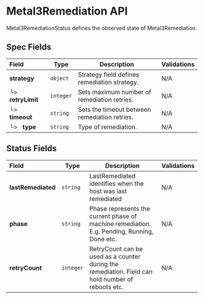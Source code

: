 # Metal3Remediation API

Metal3RemediationStatus defines the observed state of Metal3Remediation.

## Spec Fields

| Field | Type | Description | Validations |
|:---|---|---|---|
|  **strategy** | `object` | Strategy field defines remediation strategy. | N/A |
| └>&nbsp;&nbsp; **retryLimit** | `integer` | Sets maximum number of remediation retries. | N/A |
| └>&nbsp;&nbsp; **timeout** | `string` | Sets the timeout between remediation retries. | N/A |
| └>&nbsp;&nbsp; **type** | `string` | Type of remediation. | N/A |
## Status Fields

| Field | Type | Description | Validations |
|:---|---|---|---|
|  **lastRemediated** | `string` | LastRemediated identifies when the host was last remediated | N/A |
|  **phase** | `string` | Phase represents the current phase of machine remediation. E.g. Pending, Running, Done etc. | N/A |
|  **retryCount** | `integer` | RetryCount can be used as a counter during the remediation. Field can hold number of reboots etc. | N/A |
